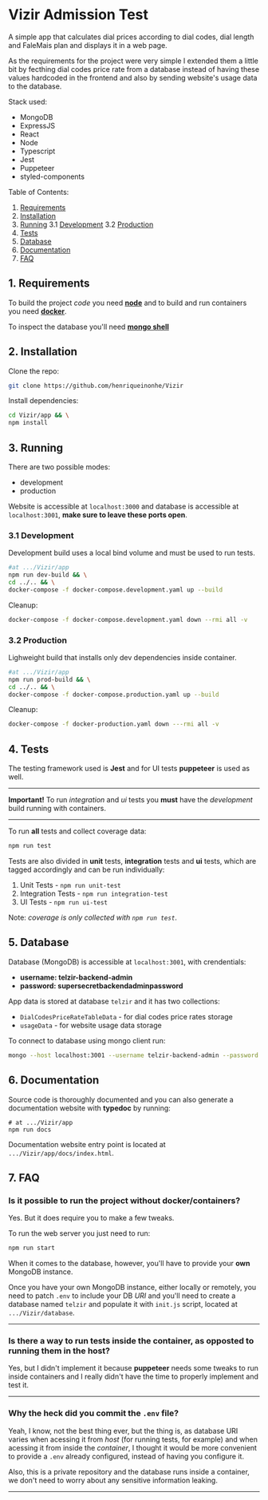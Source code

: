 # Vizir Admission Test

A simple app that calculates dial prices according to dial codes, dial length and FaleMais plan and displays it in a web page.

As the requirements for the project were very simple I extended them a little bit by fecthing dial codes price rate from a database instead of having these values hardcoded in the frontend and also by sending website's usage data to the database.

Stack used:
- MongoDB
- ExpressJS
- React
- Node
- Typescript
- Jest
- Puppeteer
- styled-components

Table of Contents:
1. [Requirements](#1-requirements)
2. [Installation](#2-installation)
3. [Running](#3-running)
    3.1 [Development](#31-development)
    3.2 [Production](#32-production)
4. [Tests](#4-tests)
5. [Database](#5-database)
6. [Documentation](#6-documentation)
7. [FAQ](#7-faq)

## 1. Requirements
To build the project *code* you need **[node](https://nodejs.org/en/)** and to build and run containers you need **[docker](https://www.docker.com/)**.

To inspect the database you'll need **[mongo shell](https://docs.mongodb.com/manual/mongo/)**

## 2. Installation

Clone the repo:
``` sh
git clone https://github.com/henriqueinonhe/Vizir
```

Install dependencies:
``` sh
cd Vizir/app && \
npm install 
```

## 3. Running

There are two possible modes: 
- development
- production

Website is accessible at `localhost:3000` and database is accessible at `localhost:3001`, **make sure to leave these ports open**. 

### 3.1 Development

Development build uses a local bind volume and must be used to run tests.

``` sh
#at .../Vizir/app
npm run dev-build && \
cd ../.. && \
docker-compose -f docker-compose.development.yaml up --build
```

Cleanup:
``` sh
docker-compose -f docker-compose.development.yaml down --rmi all -v
```

### 3.2 Production

Lighweight build that installs only dev dependencies inside container.
``` sh
#at .../Vizir/app
npm run prod-build && \
cd ../.. && \
docker-compose -f docker-compose.production.yaml up --build
```

Cleanup:
```sh
docker-compose -f docker-production.yaml down ---rmi all -v
```

## 4. Tests

The testing framework used is **Jest** and for UI tests **puppeteer** is used as well.

---

**Important!**
To run *integration* and *ui* tests you **must** have the *development* build running with containers.

---

To run **all** tests and collect coverage data:
``` sh
npm run test
```

Tests are also divided in **unit** tests, **integration** tests and **ui** tests, which are tagged accordingly and can be run individually:
1. Unit Tests - `npm run unit-test`
2. Integration Tests - `npm run integration-test`
3. UI Tests - `npm run ui-test`

Note: *coverage is only collected with `npm run test`*.

## 5. Database

Database (MongoDB) is accessible at `localhost:3001`, with crendentials:

- **username: telzir-backend-admin**
- **password: supersecretbackendadminpassword**

App data is stored at database `telzir` and it has two collections:
- `DialCodesPriceRateTableData` - for dial codes price rates storage
- `usageData` - for website usage data storage

To connect to database using mongo client run:
``` sh
mongo --host localhost:3001 --username telzir-backend-admin --password supersecretbackendadminpassword
```

## 6. Documentation

Source code is thoroughly documented and you can also generate a documentation website with **typedoc** by running:
```
# at .../Vizir/app
npm run docs
```

Documentation website entry point is located at `.../Vizir/app/docs/index.html`.

## 7. FAQ

### Is it possible to run the project without docker/containers?

Yes. But it does require you to make a few tweaks.

To run the web server you just need to run:
``` sh
npm run start
```

When it comes to the database, however, you'll have to provide your **own** MongoDB instance.

Once you have your own MongoDB instance, either locally or remotely, you need to patch `.env` to include your DB *URI* and you'll need to create a database named `telzir` and populate it with `init.js` script, located at `.../Vizir/database`.

---

### Is there a way to run tests **inside** the container, as opposted to running them in the host?

Yes, but I didn't implement it because **puppeteer** needs some tweaks to run inside containers and I really didn't have the time to properly implement and test it.

---

### Why the heck did you commit the `.env` file?

Yeah, I know, not the best thing ever, but the thing is, as database URI varies when acessing it from *host* (for running tests, for example) and when acessing it from inside the *container*, I thought it would be more convenient to provide a `.env` already configured, instead of having you configure it.

Also, this is a private repository and the database runs inside a container, we don't need to worry about any sensitive information leaking.

---



